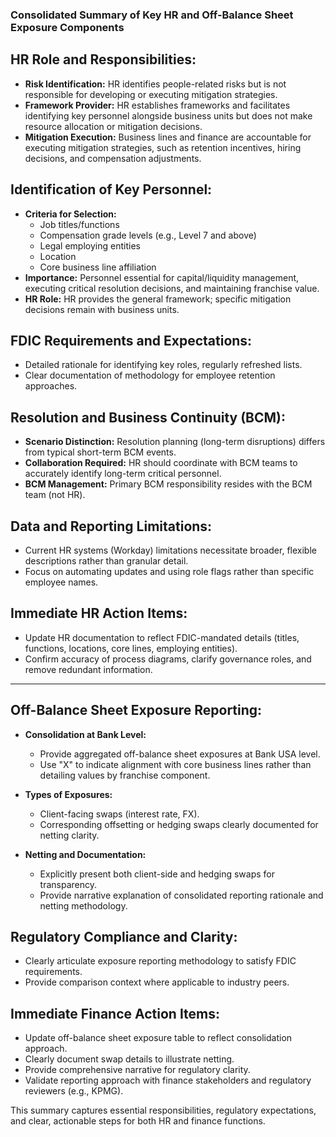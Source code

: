 ### Consolidated Summary of Key HR and Off-Balance Sheet Exposure Components

## HR Role and Responsibilities:
- **Risk Identification:** HR identifies people-related risks but is not responsible for developing or executing mitigation strategies.
- **Framework Provider:** HR establishes frameworks and facilitates identifying key personnel alongside business units but does not make resource allocation or mitigation decisions.
- **Mitigation Execution:** Business lines and finance are accountable for executing mitigation strategies, such as retention incentives, hiring decisions, and compensation adjustments.

## Identification of Key Personnel:
- **Criteria for Selection:**
  - Job titles/functions
  - Compensation grade levels (e.g., Level 7 and above)
  - Legal employing entities
  - Location
  - Core business line affiliation
- **Importance:** Personnel essential for capital/liquidity management, executing critical resolution decisions, and maintaining franchise value.
- **HR Role:** HR provides the general framework; specific mitigation decisions remain with business units.

## FDIC Requirements and Expectations:
- Detailed rationale for identifying key roles, regularly refreshed lists.
- Clear documentation of methodology for employee retention approaches.

## Resolution and Business Continuity (BCM):
- **Scenario Distinction:** Resolution planning (long-term disruptions) differs from typical short-term BCM events.
- **Collaboration Required:** HR should coordinate with BCM teams to accurately identify long-term critical personnel.
- **BCM Management:** Primary BCM responsibility resides with the BCM team (not HR).

## Data and Reporting Limitations:
- Current HR systems (Workday) limitations necessitate broader, flexible descriptions rather than granular detail.
- Focus on automating updates and using role flags rather than specific employee names.

## Immediate HR Action Items:
- Update HR documentation to reflect FDIC-mandated details (titles, functions, locations, core lines, employing entities).
- Confirm accuracy of process diagrams, clarify governance roles, and remove redundant information.

---

## Off-Balance Sheet Exposure Reporting:
- **Consolidation at Bank Level:**
  - Provide aggregated off-balance sheet exposures at Bank USA level.
  - Use "X" to indicate alignment with core business lines rather than detailing values by franchise component.

- **Types of Exposures:**
  - Client-facing swaps (interest rate, FX).
  - Corresponding offsetting or hedging swaps clearly documented for netting clarity.

- **Netting and Documentation:**
  - Explicitly present both client-side and hedging swaps for transparency.
  - Provide narrative explanation of consolidated reporting rationale and netting methodology.

## Regulatory Compliance and Clarity:
- Clearly articulate exposure reporting methodology to satisfy FDIC requirements.
- Provide comparison context where applicable to industry peers.

## Immediate Finance Action Items:
- Update off-balance sheet exposure table to reflect consolidation approach.
- Clearly document swap details to illustrate netting.
- Provide comprehensive narrative for regulatory clarity.
- Validate reporting approach with finance stakeholders and regulatory reviewers (e.g., KPMG).

This summary captures essential responsibilities, regulatory expectations, and clear, actionable steps for both HR and finance functions.
